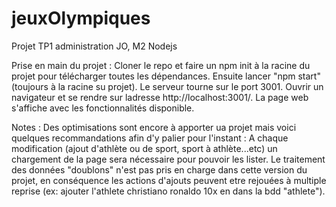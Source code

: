 # jeuxOlympiques
Projet TP1 administration JO, M2 Nodejs

Prise en main du projet : 
    Cloner le repo et faire un npm init à la racine du projet pour télécharger toutes les dépendances.
    Ensuite lancer "npm start" (toujours à la racine su projet). Le serveur tourne sur le port 3001.
    Ouvrir un navigateur et se rendre sur ladresse http://localhost:3001/.
    La page web s'affiche avec les fonctionnalités disponible.

Notes :
    Des optimisations sont encore à apporter ua projet mais voici quelques recommandations afin d'y palier pour l'instant :
    A chaque modification (ajout d'athlète ou de sport, sport à athlète...etc) un chargement de la page sera
    nécessaire pour pouvoir les lister.
    Le traitement des données "doublons" n'est pas pris en charge dans cette version du projet, en conséquence
    les actions d'ajouts peuvent etre rejouées à multiple reprise (ex: ajouter l'athlete christiano ronaldo 10x en dans la bdd "athlete").


